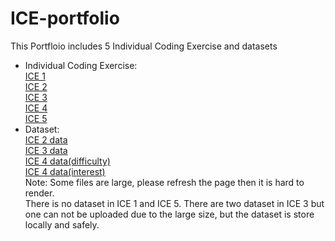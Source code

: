 # ICE-portfolio
This Portfloio includes 5 Individual Coding Exercise and datasets
- Individual Coding Exercise:  
[ICE 1](https://github.com/KWangMark/ICE-portfolio/blob/c040839da68c75d360d1483200544b9304aec7ae/ICE1.ipynb)   
[ICE 2](https://github.com/KWangMark/ICE-portfolio/blob/c040839da68c75d360d1483200544b9304aec7ae/ICE2%20v2.ipynb)    
[ICE 3](https://github.com/KWangMark/ICE-portfolio/blob/c040839da68c75d360d1483200544b9304aec7ae/ICE%203%20.ipynb)  
[ICE 4](https://github.com/KWangMark/ICE-portfolio/blob/c040839da68c75d360d1483200544b9304aec7ae/ICE%204.ipynb)   
[ICE 5](https://github.com/KWangMark/ICE-portfolio/blob/c040839da68c75d360d1483200544b9304aec7ae/ICE5.ipynb)   
- Dataset:   
[ICE 2 data](https://github.com/KWangMark/ICE-portfolio/blob/877d42febbd5de4af108a7787685c5a7bb0c2bce/ICE2_data_eval.csv)  
[ICE 3 data](https://github.com/KWangMark/ICE-portfolio/blob/877d42febbd5de4af108a7787685c5a7bb0c2bce/ICE%203%20data%20ct.csv)  
[ICE 4 data(difficulty)](https://github.com/KWangMark/ICE-portfolio/blob/877d42febbd5de4af108a7787685c5a7bb0c2bce/ICE%204%20difficulty.csv)  
[ICE 4 data(interest)](https://github.com/KWangMark/ICE-portfolio/blob/877d42febbd5de4af108a7787685c5a7bb0c2bce/ICE%204%20interest.csv)  
Note: Some files are large, please refresh the page then it is hard to render.  
There is no dataset in ICE 1 and ICE 5. There are two dataset in ICE 3 but one can not be uploaded due to the large size, but the dataset is store locally and safely.
